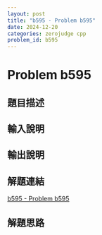 ```yaml
---
layout: post
title: "b595 - Problem b595"
date: 2024-12-20
categories: zerojudge cpp
problem_id: b595
---
```


# Problem b595

## 題目描述



## 輸入說明



## 輸出說明



## 解題連結

[b595 - Problem b595](https://zerojudge.tw/ShowProblem?problemid=b595)

## 解題思路

